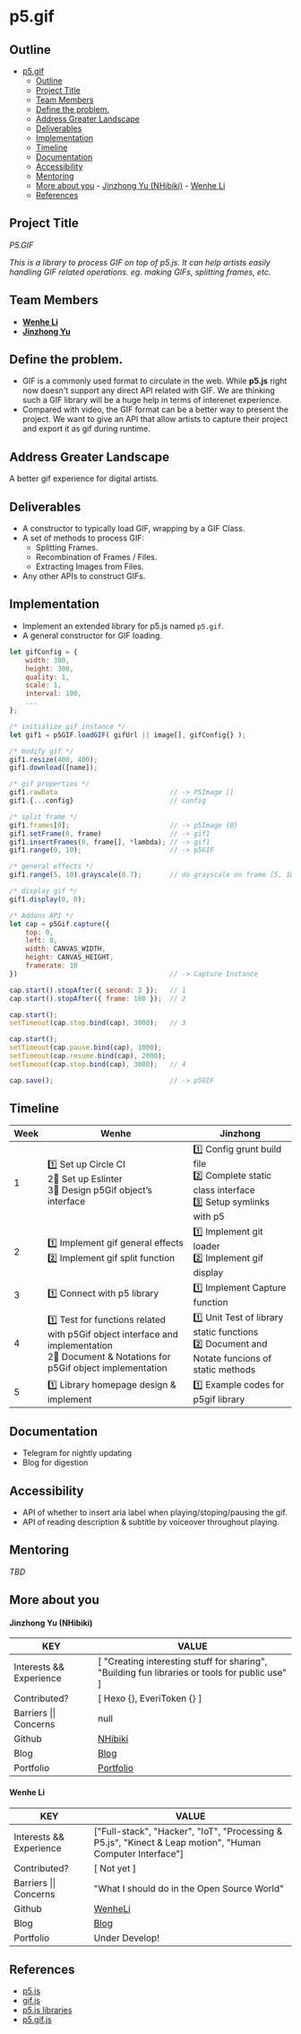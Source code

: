 # p5.gif

## Outline
- [p5.gif](#p5gif)
    - [Outline](#outline)
    - [Project Title](#project-title)
    - [Team Members](#team-members)
    - [Define the problem.](#define-the-problem)
    - [Address Greater Landscape](#address-greater-landscape)
    - [Deliverables](#deliverables)
    - [Implementation](#implementation)
    - [Timeline](#timeline)
    - [Documentation](#documentation)
    - [Accessibility](#accessibility)
    - [Mentoring](#mentoring)
    - [More about you](#more-about-you)
            - [Jinzhong Yu (NHibiki)](#jinzhong-yu-nhibiki)
            - [Wenhe Li](#wenhe-li)
    - [References](#references)

## Project Title 
*P5.GIF*

*This is a library to process GIF on top of p5.js. It can help artists easily handling GIF related operations. eg. making GIFs, splitting frames, etc.*

## Team Members
- [**Wenhe Li**](https://github.com/WenheLI)
- [__Jinzhong Yu__](https://github.com/NHibiki)

## Define the problem. 
- GIF is a commonly used format to circulate in the web. While **p5.js** right now doesn't support any direct API related with GIF. We are thinking such a GIF library will be a huge help in terms of interenet experience. 
- Compared with video, the GIF format can be a better way to present the project. We want to give an API that allow artists to capture their project and export it as gif during runtime.

## Address Greater Landscape
A better gif experience for digital artists.

## Deliverables
- A constructor to typically load GIF, wrapping by a GIF Class.
- A set of methods to process GIF:
  - Splitting Frames.
  - Recombination of Frames / Files.
  - Extracting Images from Files.
- Any other APIs to construct GIFs.

## Implementation
- Implement an extended library for p5.js named `p5.gif`.
- A general constructor for GIF loading.

```js
let gifConfig = {
    width: 300,
    height: 300,
    quality: 1,
    scale: 1,
    interval: 100,
    ...
};

/* initialize gif instance */
let gif1 = p5GIF.loadGIF( gifUrl || image[], gifConfig{} );

/* modify gif */
gif1.resize(400, 400);
gif1.download([name]);

/* gif properties */
gif1.rawData                            // -> P5Image []
gif1.{...config}                        // config

/* split frame */
gif1.frames[0];                         // -> p5Image {0}
gif1.setFrame(0, frame)                 // -> gif1
gif1.insertFrames(0, frame[], *lambda); // -> gif1
gif1.range(0, 10);                      // -> p5GIF

/* general effects */
gif1.range(5, 10).grayscale(0.7);       // do grayscale on frame [5, 10)

/* display gif */
gif1.display(0, 0);

/* Addons API */
let cap = p5Gif.capture({
    top: 0, 
    left: 0, 
    width: CANVAS_WIDTH, 
    height: CANVAS_HEIGHT,
    framerate: 10
})                                      // -> Capture Instance

cap.start().stopAfter({ second: 3 });   // 1
cap.start().stopAfter({ frame: 180 });  // 2

cap.start();
setTimeout(cap.stop.bind(cap), 3000);   // 3

cap.start();
setTimeout(cap.pause.bind(cap), 1000);
setTimeout(cap.resume.bind(cap), 2000);
setTimeout(cap.stop.bind(cap), 3000);   // 4

cap.save();                             // -> p5GIF
```

## Timeline

| Week | Wenhe | Jinzhong |
| ---- | ------ | ----- |
|1|1️⃣ Set up Circle CI <br/> 2⃣️ Set up Eslinter <br/> 3⃣️ Design p5Gif object’s interface|1️⃣ Config grunt build file <br/> 2️⃣ Complete static class interface <br/> 3️⃣ Setup symlinks with p5|
|2|1️⃣ Implement gif general effects <br/> 2️⃣ Implement gif split function |1️⃣ Implement git loader <br/> 2️⃣ Implement gif display
|3|1️⃣ Connect with p5 library|1️⃣ Implement Capture function
|4|1️⃣ Test for functions related with p5Gif object interface and implementation <br/> 2⃣️ Document & Notations for p5Gif object implementation |1️⃣ Unit Test of library static functions <br/> 2️⃣ Document and Notate funcions of static methods
|5|1️⃣ Library homepage design & implement|1️⃣ Example codes for p5gif library

## Documentation
 - Telegram for nightly updating
 - Blog for digestion

## Accessibility
 - API of whether to insert aria label when playing/stoping/pausing the gif.
 - API of reading description & subtitle by voiceover throughout playing.

## Mentoring
*TBD*

## More about you

#### Jinzhong Yu (NHibiki)
| KEY | VALUE |
|---|---|
| Interests && Experience | [ "Creating interesting stuff for sharing", "Building fun libraries or tools for public use" ] |
| Contributed? | [ Hexo {}, EveriToken {} ] |
| Barriers \|\| Concerns | null |
| Github | [NHibiki](https://github.com/NHibiki) |
| Blog | [Blog](https://yuuno.cc) |
| Portfolio | [Portfolio](https://i.yuuno.cc) |

#### Wenhe Li
| KEY | VALUE |
|---|---|
| Interests && Experience | ["Full-stack", "Hacker", "IoT", "Processing & P5.js", "Kinect & Leap motion", "Human Computer Interface"] |
| Contributed? | [ Not yet ] |
| Barriers \|\| Concerns | "What I should do in the Open Source World" |
| Github | [WenheLi](https://github.com/WenheLi) |
| Blog | [Blog](https://blog.steins.live) |
| Portfolio | Under Develop! |
## References

- [p5.js](https://p5js.org)
- [gif.js](https://jnordberg.github.io/gif.js/)
- [p5.js libraries](https://p5js.org/libraries/)
- [p5.gif.js](https://github.com/antiboredom/p5.gif.js/tree/master)
